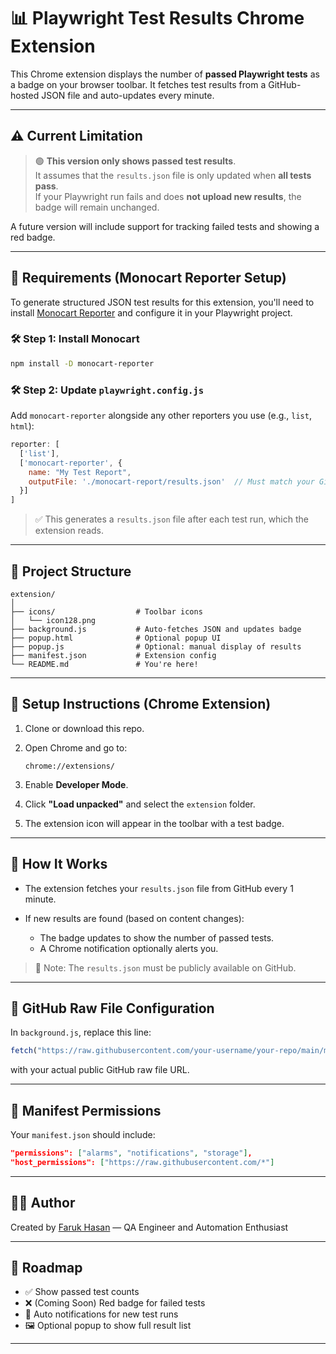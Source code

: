 
# 📊 Playwright Test Results Chrome Extension

This Chrome extension displays the number of **passed Playwright tests** as a badge on your browser toolbar. It fetches test results from a GitHub-hosted JSON file and auto-updates every minute.

---

## ⚠️ Current Limitation

> 🟢 **This version only shows passed test results**.  
> It assumes that the `results.json` file is only updated when **all tests pass**.  
> If your Playwright run fails and does **not upload new results**, the badge will remain unchanged.

A future version will include support for tracking failed tests and showing a red badge.

---

## 🧩 Requirements (Monocart Reporter Setup)

To generate structured JSON test results for this extension, you'll need to install [Monocart Reporter](https://github.com/cenfun/monocart-reporter) and configure it in your Playwright project.

### 🛠 Step 1: Install Monocart

```bash
npm install -D monocart-reporter
````

### 🛠 Step 2: Update `playwright.config.js`

Add `monocart-reporter` alongside any other reporters you use (e.g., `list`, `html`):

```js
reporter: [
  ['list'],
  ['monocart-reporter', {
    name: "My Test Report",
    outputFile: './monocart-report/results.json'  // Must match your GitHub upload path
  }]
]
```

> ✅ This generates a `results.json` file after each test run, which the extension reads.

---

## 📁 Project Structure

```
extension/
│
├── icons/                  # Toolbar icons
│   └── icon128.png
├── background.js           # Auto-fetches JSON and updates badge
├── popup.html              # Optional popup UI
├── popup.js                # Optional: manual display of results
├── manifest.json           # Extension config
└── README.md               # You're here!
```

---

## 🔧 Setup Instructions (Chrome Extension)

1. Clone or download this repo.

2. Open Chrome and go to:

   ```
   chrome://extensions/
   ```

3. Enable **Developer Mode**.

4. Click **"Load unpacked"** and select the `extension` folder.

5. The extension icon will appear in the toolbar with a test badge.

---

## 🔁 How It Works

* The extension fetches your `results.json` file from GitHub every 1 minute.
* If new results are found (based on content changes):

  * The badge updates to show the number of passed tests.
  * A Chrome notification optionally alerts you.

> 📄 Note: The `results.json` must be publicly available on GitHub.

---

## 🔗 GitHub Raw File Configuration

In `background.js`, replace this line:

```js
fetch("https://raw.githubusercontent.com/your-username/your-repo/main/monocart-report/results.json")
```

with your actual public GitHub raw file URL.

---

## 📜 Manifest Permissions

Your `manifest.json` should include:

```json
"permissions": ["alarms", "notifications", "storage"],
"host_permissions": ["https://raw.githubusercontent.com/*"]
```

---

## 🧑‍💻 Author

Created by [Faruk Hasan](https://github.com/faruklmu17) — QA Engineer and Automation Enthusiast

---

## 📌 Roadmap

* ✅ Show passed test counts
* ❌ (Coming Soon) Red badge for failed tests
* 🔔 Auto notifications for new test runs
* 🖼️ Optional popup to show full result list

---
